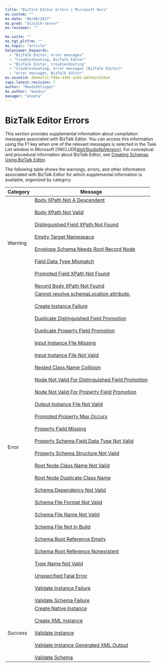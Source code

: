 ```yaml
---
title: "BizTalk Editor Errors | Microsoft Docs"
ms.custom: ""
ms.date: "06/08/2017"
ms.prod: "biztalk-server"
ms.reviewer: ""

ms.suite: ""
ms.tgt_pltfrm: ""
ms.topic: "article"
helpviewer_keywords: 
  - "BizTalk Editor, error messages"
  - "troubleshooting, BizTalk Editor"
  - "BizTalk Editor, troubleshooting"
  - "troubleshooting, error messages [BizTalk Editor]"
  - "error messages, BizTalk Editor"
ms.assetid: d044af11-708a-4365-a105-dd19a2c610a4
caps.latest.revision: 7
author: "MandiOhlinger"
ms.author: "mandia"
manager: "anneta"
---
```

# BizTalk Editor Errors
This section provides supplemental information about compilation messages associated with BizTalk Editor. You can access this information using the F1 key when one of the relevant messages is selected in the Task List window in Microsoft [!INCLUDE[btsVStudioNoVersion](../includes/btsvstudionoversion-md.md)]. For conceptual and procedural information about BizTalk Editor, see [Creating Schemas Using BizTalk Editor](../core/creating-schemas-using-biztalk-editor.md).  
  
 The following table shows the warnings, errors, and other information associated with BizTalk Editor for which supplemental information is available, organized by category.  
  
|Category|Message|  
|--------------|-------------|  
|Warning|[Body XPath Not A Descendent](../core/warning-body-xpath-not-a-descendent.md)<br /><br /> [Body XPath Not Valid](../core/warning-body-xpath-not-valid.md)<br /><br /> [Distinguished Field XPath Not Found](../core/warning-distinguished-field-xpath-not-found.md)<br /><br /> [Empty Target Namespace](../core/warning-empty-target-namespace.md)<br /><br /> [Envelope Schema Needs Root Record Node](../core/warning-envelope-schema-needs-root-record-node.md)<br /><br /> [Field Data Type Mismatch](../core/warning-field-data-type-mismatch.md)<br /><br /> [Promoted Field XPath Not Found](../core/warning-promoted-field-xpath-not-found.md)<br /><br /> [Record Body XPath Not Found](../core/warning-record-body-xpath-not-found.md)|  
|Error|[Cannot resolve schemaLocation attribute.](../core/error-cannot-resolve-schemalocation-attribute.md)<br /><br /> [Create Instance Failure](../core/error-create-instance-failure.md)<br /><br /> [Duplicate Distinguished Field Promotion](../core/error-duplicate-distinguished-field-promotion.md)<br /><br /> [Duplicate Property Field Promotion](../core/error-duplicate-property-field-promotion.md)<br /><br /> [Input Instance File Missing](../core/error-input-instance-file-missing.md)<br /><br /> [Input Instance File Not Valid](../core/error-input-instance-file-not-valid.md)<br /><br /> [Nested Class Name Collision](../core/error-nested-class-name-collision.md)<br /><br /> [Node Not Valid For Distinguished Field Promotion](../core/error-node-not-valid-for-distinguished-field-promotion.md)<br /><br /> [Node Not Valid For Property Field Promotion](../core/error-node-not-valid-for-property-field-promotion.md)<br /><br /> [Output Instance File Not Valid](../core/error-output-instance-file-not-valid.md)<br /><br /> [Promoted Property Max Occurs](../core/error-promoted-property-max-occurs.md)<br /><br /> [Property Field Missing](../core/error-property-field-missing.md)<br /><br /> [Property Schema Field Data Type Not Valid](../core/error-property-schema-field-data-type-not-valid.md)<br /><br /> [Property Schema Structure Not Valid](../core/error-property-schema-structure-not-valid.md)<br /><br /> [Root Node Class Name Not Valid](../core/error-root-node-class-name-not-valid.md)<br /><br /> [Root Node Duplicate Class Name](../core/error-root-node-duplicate-class-name.md)<br /><br /> [Schema Dependency Not Valid](../core/error-schema-dependency-not-valid.md)<br /><br /> [Schema File Format Not Valid](../core/error-schema-file-format-not-valid.md)<br /><br /> [Schema File Name Not Valid](../core/error-schema-file-name-not-valid.md)<br /><br /> [Schema File Not In Build](../core/error-schema-file-not-in-build.md)<br /><br /> [Schema Root Reference Empty](../core/error-schema-root-reference-empty.md)<br /><br /> [Schema Root Reference Nonexistent](../core/error-schema-root-reference-nonexistent.md)<br /><br /> [Type Name Not Valid](../core/error-type-name-not-valid.md)<br /><br /> [Unspecified Fatal Error](../core/error-unspecified-fatal-error.md)<br /><br /> [Validate Instance Failure](../core/error-validate-instance-failure.md)<br /><br /> [Validate Schema Failure](../core/error-validate-schema-failure.md)|  
|Success|[Create Native Instance](../core/success-create-native-instance.md)<br /><br /> [Create XML Instance](../core/success-create-xml-instance.md)<br /><br /> [Validate Instance](../core/success-validate-instance.md)<br /><br /> [Validate Instance Generated XML Output](../core/success-validate-instance-generated-xml-output.md)<br /><br /> [Validate Schema](../core/success-validate-schema.md)|